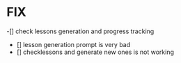 



# FIX

-[] check lessons generation and progress tracking
- [] lesson generation prompt is very bad
- [] checklessons and generate new ones is not working